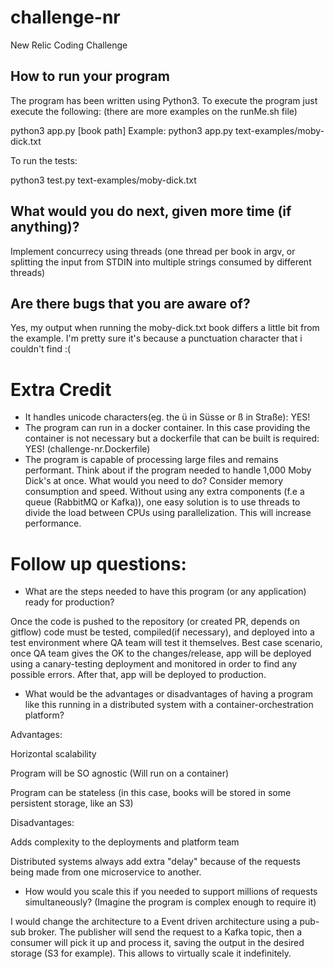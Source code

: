 # challenge-nr
New Relic Coding Challenge

## How to run your program

The program has been written using Python3. To execute the program just execute the following: (there are more examples on the runMe.sh file)

python3 app.py [book path]
Example:
    python3 app.py text-examples/moby-dick.txt

To run the tests:

python3 test.py text-examples/moby-dick.txt

## What would you do next, given more time (if anything)?

Implement concurrecy using threads (one thread per book in argv, or splitting the input from STDIN into multiple strings consumed by different threads)

## Are there bugs that you are aware of?

Yes, my output when running the moby-dick.txt book differs a little bit from the example. I'm pretty sure it's because a punctuation character that i couldn't find :(

# Extra Credit

- It handles unicode characters(eg. the ü in Süsse or ß in Straße): YES!
- The program can run in a docker container. In this case providing the container is not necessary but a dockerfile that can be built is required: YES! (challenge-nr.Dockerfile)
- The program is capable of processing large files and remains performant. Think about if the program needed to handle 1,000 Moby Dick's at once. What would you need to do? Consider memory consumption and speed.
Without using any extra components (f.e a queue (RabbitMQ or Kafka)), one easy solution is to use threads to divide the load between CPUs using parallelization. This will increase performance.

# Follow up questions:

- What are the steps needed to have this program (or any application) ready for production?

Once the code is pushed to the repository (or created PR, depends on gitflow) code must be tested, compiled(if necessary), and deployed into a test environment where QA team will test it themselves. Best case scenario, once QA team gives the OK to the changes/release, app will be deployed using a canary-testing deployment and monitored in order to find any possible errors. After that, app will be deployed to production.

- What would be the advantages or disadvantages of having a program like this running in a distributed system with a container-orchestration platform?

Advantages:

Horizontal scalability

Program will be SO agnostic (Will run on a container)

Program can be stateless (in this case, books will be stored in some persistent storage, like an S3)

Disadvantages:

Adds complexity to the deployments and platform team

Distributed systems always add extra "delay" because of the requests being made from one microservice to another.

- How would you scale this if you needed to support millions of requests simultaneously? (Imagine the program is complex enough to require it)

I would change the architecture to a Event driven architecture using a pub-sub broker. The publisher will send the request to a Kafka topic, then a consumer will pick it up and process it, saving the output in the desired storage (S3 for example). This allows to virtually scale it indefinitely.